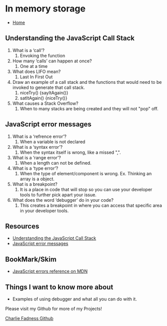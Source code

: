 # In memory storage

- [Home](https://fadnesscharlie.github.io/reading-notes/301/)

## Understanding the JavaScript Call Stack

1. What is a ‘call’?
   1. Envoking the function
2. How many ‘calls’ can happen at once?
   1. One at a time
3. What does LIFO mean?
   1. Last In First Out
4. Draw an example of a call stack and the functions that would need to be invoked to generate that call stack.
   1. niceTry() {sayItAgain()}
   2. satItAgain() {niceTry()}
5. What causes a Stack Overflow?
   1. When to many stacks are being created and they will not "pop" off.

## JavaScript error messages

1. What is a ‘refrence error’?
   1. When a variable is not declared
2. What is a ‘syntax error’?
   1. When the syntax itself is wrong, like a missed ",".
3. What is a ‘range error’?
   1. When a length can not be defined.
4. What is a ‘type error’?
   1. When the type of element/component is wrong. Ex. Thinking an array is a object.
5. What is a breakpoint?
   1. It is a place in code that will stop so you can use your developer tools to further pick apart your issue.
6. What does the word ‘debugger’ do in your code?
   1. This creates a breakpoint in where you can access that specific area in your developer tools.

## Resources

- [Understanding the JavaScript Call Stack](https://medium.freecodecamp.org/understanding-the-javascript-call-stack-861e41ae61d4)
- [JavaScript error messages](https://codeburst.io/javascript-error-messages-debugging-d23f84f0ae7c)

## BookMark/Skim

- [JavaScript errors reference on MDN](https://developer.mozilla.org/en-US/docs/Web/JavaScript/Reference/Errors)

## Things I want to know more about

- Examples of using debugger and what all you can do with it.

Please visit my Github for more of my Projects!

[Charlie Fadness Github](https://github.com/fadnesscharlie)
